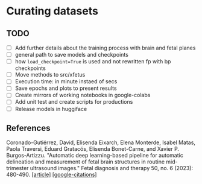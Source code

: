 # Curating datasets

## TODO
* [ ] Add further details about the training process with brain and fetal planes 
* [ ] general path to save models and checkpoints
* [ ] how `load_checkpoint=True` is used and not rewritten fp with bp checkpoints
* [ ] Move methods to src/xfetus
* [ ] Execution time: in minute instaed of secs
* [ ] Save epochs and plots to present results
* [ ] Create mirrors of working notebooks in google-colabs 
* [ ] Add unit test and create scripts for productions
* [ ] Release models in huggiface

## References
Coronado-Gutiérrez, David, Elisenda Eixarch, Elena Monterde, Isabel Matas, Paola Traversi, Eduard Gratacós, Elisenda Bonet-Carne, and Xavier P. Burgos-Artizzu. "Automatic deep learning-based pipeline for automatic delineation and measurement of fetal brain structures in routine mid-trimester ultrasound images." Fetal diagnosis and therapy 50, no. 6 (2023): 480-490.
[[article]](https://karger.com/fdt/article/50/6/480/861375)
[[google-citations]](https://scholar.google.com/scholar?cites=18351876215379902661&as_sdt=2005&sciodt=0,5&hl=en)
